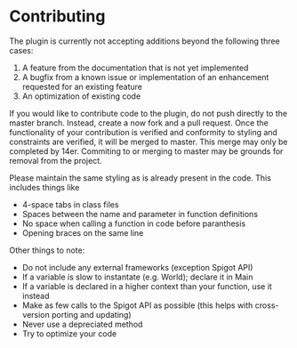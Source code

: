 # Contributing

The plugin is currently not accepting additions beyond the following three cases:
1. A feature from the documentation that is not yet implemented
2. A bugfix from a known issue or implementation of an enhancement requested for an existing feature
3. An optimization of existing code

If you would like to contribute code to the plugin, do not push directly to the master branch.
Instead, create a now fork and a pull request. Once the functionality of your contribution is verified and conformity to styling and constraints are verified, it will be merged to master. This merge may only be completed by 14er.
Commiting to or merging to master may be grounds for removal from the project.

Please maintain the same styling as is already present in the code. This includes things like
- 4-space tabs in class files
- Spaces between the name and parameter in function definitions
- No space when calling a function in code before paranthesis
- Opening braces on the same line

Other things to note:
- Do not include any external frameworks (exception Spigot API)
- If a variable is slow to instantate (e.g. World); declare it in Main
- If a variable is declared in a higher context than your function, use it instead
- Make as few calls to the Spigot API as possible (this helps with cross-version porting and updating)
- Never use a depreciated method
- Try to optimize your code
